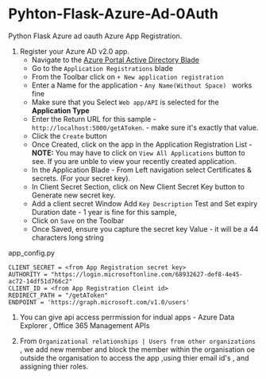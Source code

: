 # Pyhton-Flask-Azure-Ad-0Auth
Python Flask Azure ad oauth 
Azure App Registration.
1. Register your Azure AD v2.0 app.  
    - Navigate to the [Azure Portal Active Directory Blade](https://portal.azure.com/#blade/Microsoft_AAD_IAM/ActiveDirectoryMenuBlade)
    - Go to the `Application Registrations` blade
    - From the Toolbar click on `+ New application registration`
    - Enter a Name for the application - `Any Name(Without Space) ` works fine
    - Make sure that you Select `Web app/API` is selected for the **Application Type**
    - Enter the Return URL for this sample - `http://localhost:5000/getAToken`.  -  make sure it's exactly that value.
    - Click the `Create` button
    - Once Created, click on the app in the Application Registration List - **NOTE:** You may have to click on `View All Applications` button to see. If you are unble to view your recently created application.
    - In the Application Blade - From Left navigation select Certificates & secrets. (For your secret key).
	- In Client Secret Section, click on New Client Secret Key button to Generate new secret key.
	- Add a client secret Window Add `Key Description` Test and Set expiry Duration date - 1 year is fine for this sample,	
    - Click on `Save` on the Toolbar
    - Once Saved, ensure you capture the secret key Value - it will be a 44 characters long string
    
app_config.py
```
CLIENT_SECRET = <from App Registration secret key>
AUTHORITY = "https://login.microsoftonline.com/68932627-def8-4e45-ac72-14df51d766c2"
CLIENT_ID = <from App Registration Cleint id>
REDIRECT_PATH = "/getAToken"
ENDPOINT = 'https://graph.microsoft.com/v1.0/users'
```
1. You can give api access perrmission for indual apps - Azure Data Explorer , Office 365 Management APIs 

1. From `Organizational relationships | Users from other organizations` , we add new member and block the member within the organisation oe outside the organisation to access the app ,using thier email id's , and assigning thier roles. 


